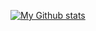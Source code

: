[![My Github stats](https://github-readme-stats.vercel.app/api?username=nhonorisg&show_icons=true&theme=tokyonight)](https://github.com/nhonorisg)
